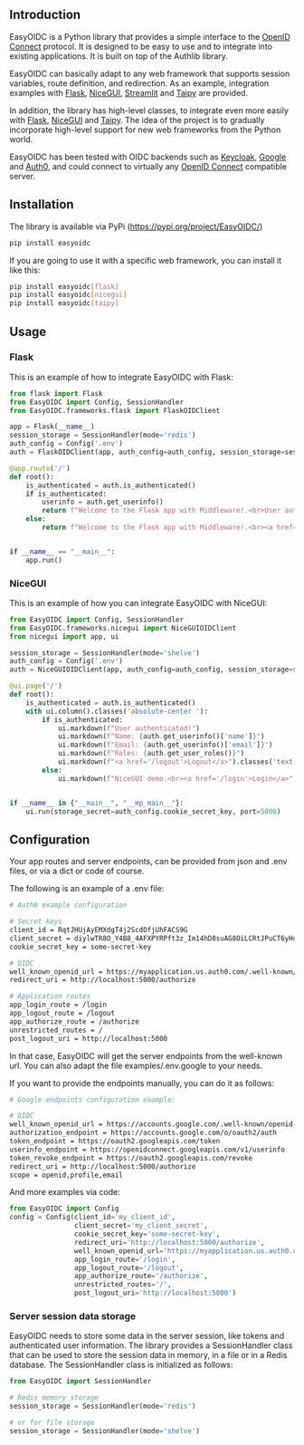 ## Introduction

EasyOIDC is a Python library that provides a simple interface to the [OpenID Connect](https://en.wikipedia.org/wiki/OpenID#OpenID_Connect_(OIDC)) protocol. It is designed to be easy to use and to integrate into existing applications. It is built on top of the Authlib library.

EasyOIDC can basically adapt to any web framework that supports session variables, route definition, and redirection. As an example, integration examples with [Flask](https://github.com/pallets/flask), [NiceGUI](https://github.com/zauberzeug/nicegui/), [Streamlit](https://github.com/streamlit/streamlit) and [Taipy](https://github.com/Avaiga/taipy) are provided.

In addition, the library has high-level classes, to integrate even more easily with [Flask](https://github.com/pallets/flask), [NiceGUI](https://github.com/zauberzeug/nicegui/) and [Taipy](https://github.com/Avaiga/taipy). The idea of the project is to gradually incorporate high-level support for new web frameworks from the Python world.

EasyOIDC has been tested with OIDC backends such as [Keycloak](https://www.keycloak.org/), [Google](https://developers.google.com/identity/openid-connect/openid-connect?hl=es-419) and [Auth0](https://auth0.com/), and could connect to virtually any [OpenID Connect](https://en.wikipedia.org/wiki/OpenID#OpenID_Connect_(OIDC)) compatible server.

## Installation

The library is available via PyPi (https://pypi.org/project/EasyOIDC/)

```bash
pip install easyoidc
```

If you are going to use it with a specific web framework, you can install it like this: 
```bash
pip install easyoidc[flask]
pip install easyoidc[nicegui]
pip install easyoidc[taipy]
```

## Usage

### Flask
This is an example of how to integrate EasyOIDC with Flask:

```python
from flask import Flask
from EasyOIDC import Config, SessionHandler
from EasyOIDC.frameworks.flask import FlaskOIDClient

app = Flask(__name__)
session_storage = SessionHandler(mode='redis')
auth_config = Config('.env')
auth = FlaskOIDClient(app, auth_config=auth_config, session_storage=session_storage)

@app.route('/')
def root():
    is_authenticated = auth.is_authenticated()
    if is_authenticated:
        userinfo = auth.get_userinfo()
        return f"Welcome to the Flask app with Middleware!.<br>User authenticated={is_authenticated}<br>{userinfo}<br><a href='/logout'>Logout</a>"
    else:
        return f"Welcome to the Flask app with Middleware!.<br><a href='/login'>Login</a>"


if __name__ == "__main__":
    app.run()
```

### NiceGUI
This is an example of how you can integrate EasyOIDC with NiceGUI:

```python
from EasyOIDC import Config, SessionHandler
from EasyOIDC.frameworks.nicegui import NiceGUIOIDClient
from nicegui import app, ui

session_storage = SessionHandler(mode='shelve')
auth_config = Config('.env')
auth = NiceGUIOIDClient(app, auth_config=auth_config, session_storage=session_storage)

@ui.page('/')
def root():
    is_authenticated = auth.is_authenticated()
    with ui.column().classes('absolute-center '):
        if is_authenticated:
            ui.markdown(f"User authenticated!")
            ui.markdown(f"Name: {auth.get_userinfo()['name']}")
            ui.markdown(f"Email: {auth.get_userinfo()['email']}")
            ui.markdown(f"Roles: {auth.get_user_roles()}")
            ui.markdown(f"<a href='/logout'>Logout</a>").classes('text-2xl')
        else:
            ui.markdown(f"NiceGUI demo.<br><a href='/login'>Login</a>").classes('text-2xl')


if __name__ in {"__main__", "__mp_main__"}:
    ui.run(storage_secret=auth_config.cookie_secret_key, port=5000)

```

## Configuration
Your app routes and server endpoints, can be provided from json and .env files, or via a dict or code of course.

The following is an example of a .env file:

```bash
# Auth0 example configuration

# Secret keys
client_id = RqtJHUjAyEMXdgT4j2ScdOfjUhFACS9G
client_secret = diylwTR8O_Y4B8_4AFXPYRPft3z_Im14hD8suAG8OiLCRtJPuCT6yHqlELQn_Yf
cookie_secret_key = some-secret-key

# OIDC
well_known_openid_url = https://myapplication.us.auth0.com/.well-known/openid-configuration
redirect_uri = http://localhost:5000/authorize

# Application routes
app_login_route = /login
app_logout_route = /logout
app_authorize_route = /authorize
unrestricted_routes = /
post_logout_uri = http://localhost:5000
```

In that case, EasyOIDC will get the server endpoints from the well-known url. You can also adapt the file examples/.env.google to your needs.

If you want to provide the endpoints manually, you can do it as follows:

```bash
# Google endpoints configuration example: 

# OIDC
well_known_openid_url = https://accounts.google.com/.well-known/openid-configuration
authorization_endpoint = https://accounts.google.com/o/oauth2/auth
token_endpoint = https://oauth2.googleapis.com/token
userinfo_endpoint = https://openidconnect.googleapis.com/v1/userinfo
token_revoke_endpoint = https://oauth2.googleapis.com/revoke
redirect_uri = http://localhost:5000/authorize
scope = openid,profile,email
```

And more examples via code:
```python
from EasyOIDC import Config
config = Config(client_id='my_client_id',
                client_secret='my_client_secret',
                cookie_secret_key='some-secret-key',
                redirect_uri='http://localhost:5000/authorize',
                well_known_openid_url='https://myapplication.us.auth0.com/.well-known/openid-configuration',
                app_login_route='/login',
                app_logout_route='/logout',
                app_authorize_route='/authorize',
                unrestricted_routes='/',
                post_logout_uri='http://localhost:5000')

```

### Server session data storage

EasyOIDC needs to store some data in the server session, like tokens and authenticated user information. The library provides a SessionHandler class that can be used to store the session data in memory, in a file or in a Redis database. The SessionHandler class is initialized as follows:

```python
from EasyOIDC import SessionHandler

# Redis memory storage
session_storage = SessionHandler(mode='redis')

# or for file storage
session_storage = SessionHandler(mode='shelve')

```